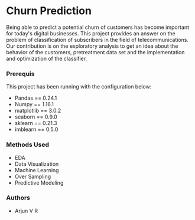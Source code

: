 # Churn Prediction
Being able to predict a potential churn of customers has become important for today's digital businesses.
This project provides an answer on the problem of classification of subscribers in the field of telecommunications.
Our contribution is on the exploratory analysis to get an idea about the behavior of the customers, pretreatment data set and the implementation and optimization of the classifier.

### Prerequis
This project has been running with the configuration below:
* Pandas == 0.24.1
* Numpy == 1.16.1
* matplotlib == 3.0.2
* seaborn == 0.9.0
* sklearn == 0.21.3
* imblearn == 0.5.0

### Methods Used
* EDA
* Data Visualization
* Machine Learning
* Over Sampling
* Predictive Modeling

### Authors
* Arjun V R
